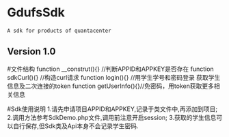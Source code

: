 GdufsSdk
========

    A sdk for products of quantacenter

Version 1.0
--------
#文件结构
    function __construt(){} //判断APPID和APPKEY是否存在
    function sdkCurl(){}    //构造curl请求
    function login(){}      //用学生学号和密码登录 获取学生信息及二次连接的token
    function getUserInfo(){}//免密码，用token获取更多相关信息
  
#Sdk使用说明
    1.请先申请项目APPID和APPKEY,记录于类文件中,再添加到项目;
    2.调用方法参考SdkDemo.php文件,调用前注意开启session;
    3.获取的学生信息可以自行保存,但Sdk类及Api本身不会记录学生密码.
    
    
